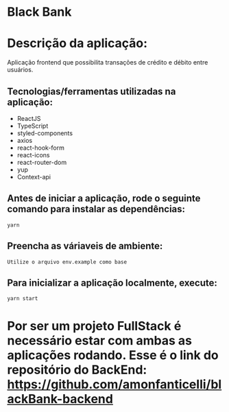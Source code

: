 # Black Bank

# Descrição da aplicação:

Aplicação frontend que possibilita transações de crédito e débito entre usuários.

## Tecnologias/ferramentas utilizadas na aplicação:

- ReactJS
- TypeScript
- styled-components
- axios
- react-hook-form
- react-icons
- react-router-dom
- yup
- Context-api

## Antes de iniciar a aplicação, rode o seguinte comando para instalar as dependências:

`yarn`

## Preencha as váriaveis de ambiente:

`Utilize o arquivo env.example como base`

## Para inicializar a aplicação localmente, execute:

`yarn start`

# Por ser um projeto FullStack é necessário estar com ambas as aplicações rodando. Esse é o link do repositório do BackEnd: https://github.com/amonfanticelli/blackBank-backend
